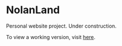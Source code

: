 # NolanLand

Personal website project. Under construction.

To view a working version, visit [here](https://nshaff3r.github.io/NolanLand/).